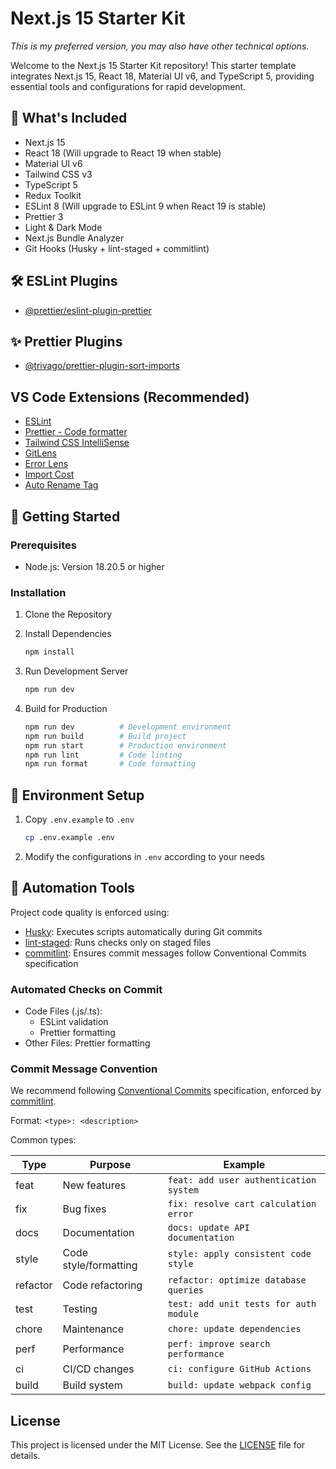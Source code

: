 # Next.js 15 Starter Kit

_This is my preferred version, you may also have other technical options_.

Welcome to the Next.js 15 Starter Kit repository! This starter template integrates Next.js 15, React 18, Material UI v6, and TypeScript 5, providing essential tools and configurations for rapid development.

## 🚀 What's Included

- Next.js 15
- React 18 (Will upgrade to React 19 when stable)
- Material UI v6
- Tailwind CSS v3
- TypeScript 5
- Redux Toolkit
- ESLint 8 (Will upgrade to ESLint 9 when React 19 is stable)
- Prettier 3
- Light & Dark Mode
- Next.js Bundle Analyzer
- Git Hooks (Husky + lint-staged + commitlint)

## 🛠️ ESLint Plugins

- [@prettier/eslint-plugin-prettier](https://github.com/prettier/eslint-plugin-prettier)

## ✨ Prettier Plugins

- [@trivago/prettier-plugin-sort-imports](https://github.com/trivago/prettier-plugin-sort-imports)

## VS Code Extensions (Recommended)

- [ESLint](https://marketplace.visualstudio.com/items?itemName=dbaeumer.vscode-eslint)
- [Prettier - Code formatter](https://marketplace.visualstudio.com/items?itemName=esbenp.prettier-vscode)
- [Tailwind CSS IntelliSense](https://marketplace.visualstudio.com/items?itemName=bradlc.vscode-tailwindcss)
- [GitLens](https://marketplace.visualstudio.com/items?itemName=eamodio.gitlens)
- [Error Lens](https://marketplace.visualstudio.com/items?itemName=usernamehw.errorlens)
- [Import Cost](https://marketplace.visualstudio.com/items?itemName=wix.vscode-import-cost)
- [Auto Rename Tag](https://marketplace.visualstudio.com/items?itemName=formulahendry.auto-rename-tag)

## 🏁 Getting Started

### Prerequisites

- Node.js: Version 18.20.5 or higher

### Installation

1. Clone the Repository
2. Install Dependencies

   ```bash
   npm install
   ```

3. Run Development Server

   ```bash
   npm run dev
   ```

4. Build for Production

   ```bash
   npm run dev          # Development environment
   npm run build        # Build project
   npm run start        # Production environment
   npm run lint         # Code linting
   npm run format       # Code formatting
   ```

## 🐳 Environment Setup

1. Copy `.env.example` to `.env`

   ```bash
   cp .env.example .env
   ```

2. Modify the configurations in `.env` according to your needs

## 🛞 Automation Tools

Project code quality is enforced using:

- [Husky](https://typicode.github.io/husky/): Executes scripts automatically during Git commits
- [lint-staged](https://github.com/okonet/lint-staged): Runs checks only on staged files
- [commitlint](https://commitlint.js.org/): Ensures commit messages follow Conventional Commits specification

### Automated Checks on Commit

- Code Files (.js/.ts):
  - ESLint validation
  - Prettier formatting
- Other Files: Prettier formatting

### Commit Message Convention

We recommend following [Conventional Commits](https://www.conventionalcommits.org/) specification, enforced by [commitlint](https://commitlint.js.org/).

Format: `<type>: <description>`

Common types:

| Type     | Purpose               | Example                                |
| -------- | --------------------- | -------------------------------------- |
| feat     | New features          | `feat: add user authentication system` |
| fix      | Bug fixes             | `fix: resolve cart calculation error`  |
| docs     | Documentation         | `docs: update API documentation`       |
| style    | Code style/formatting | `style: apply consistent code style`   |
| refactor | Code refactoring      | `refactor: optimize database queries`  |
| test     | Testing               | `test: add unit tests for auth module` |
| chore    | Maintenance           | `chore: update dependencies`           |
| perf     | Performance           | `perf: improve search performance`     |
| ci       | CI/CD changes         | `ci: configure GitHub Actions`         |
| build    | Build system          | `build: update webpack config`         |

## License

This project is licensed under the MIT License. See the [LICENSE](https://github.com/castle2668/nextjs-15-starter-kit/blob/main/LICENSE) file for details.
